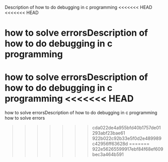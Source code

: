Description of how to do debugging in c programming
<<<<<<< HEAD
<<<<<<< HEAD

how to solve errorsDescription of how to do debugging in c programming
=======
how to solve errorsDescription of how to do debugging in c programming
<<<<<<< HEAD
=======
how to solve errorsDescription of how to do debugging in c programming
how to solve errors
>>>>>>> cda022de4a955bfd40b1757de01293abf23bae61
>>>>>>> 922b022c92b33e5f0d2e489989c42956ff63628d
=======
>>>>>>> 922e56265599917ebf84f68ef609bec3a464b591
